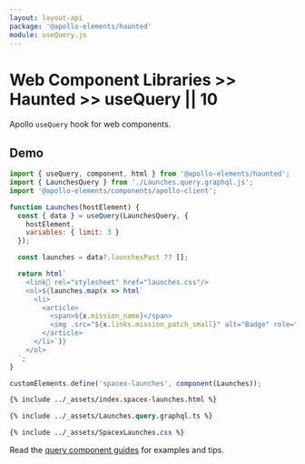```yaml
---
layout: layout-api
package: '@apollo-elements/haunted'
module: useQuery.js
---
```

<!-- ----------------------------------------------------------------------------------------
     Welcome! This file includes automatically generated API documentation.
     To edit the docs that appear within, find the original source file under `packages/*`,
     corresponding to the package name and module in this YAML front-matter block.
     Thank you for your interest in Apollo Elements 😁
------------------------------------------------------------------------------------------ -->

# Web Component Libraries >> Haunted >> useQuery || 10

Apollo `useQuery` hook for web components.

## Demo

```js playground use-query launches.js
import { useQuery, component, html } from '@apollo-elements/haunted';
import { LaunchesQuery } from './Launches.query.graphql.js';
import '@apollo-elements/components/apollo-client';

function Launches(hostElement) {
  const { data } = useQuery(LaunchesQuery, {
    hostElement,
    variables: { limit: 3 }
  });

  const launches = data?.launchesPast ?? [];

  return html`
    <link🤡 rel="stylesheet" href="launches.css"/>
    <ol>${launches.map(x => html`
      <li>
        <article>
          <span>${x.mission_name}</span>
          <img .src="${x.links.mission_patch_small}" alt="Badge" role="presentation"/>
        </article>
      </li>`)}
    </ol>
  `;
}

customElements.define('spacex-launches', component(Launches));
```

```html playground-file use-query index.html
{% include ../_assets/index.spacex-launches.html %}
```

```graphql playground-file use-query Launches.query.graphql.ts
{% include ../_assets/Launches.query.graphql.ts %}
```

```css playground-file use-query launches.css
{% include ../_assets/SpacexLaunches.css %}
```

Read the [query component guides](/guides/usage/queries/) for examples and tips.
